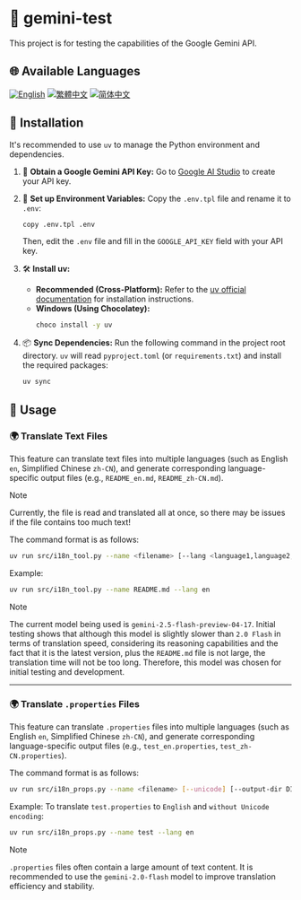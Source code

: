 # 🧪 gemini-test

This project is for testing the capabilities of the Google Gemini API.

## 🌐 Available Languages

[![English](https://img.shields.io/badge/English-Click-yellow)](README_en.md)
[![繁體中文](https://img.shields.io/badge/繁體中文-Click-orange)](README.md)
[![简体中文](https://img.shields.io/badge/简体中文-Click-green)](README_zh-CN.md)

## 🔧 Installation

It's recommended to use `uv` to manage the Python environment and dependencies.

1.  🔑 **Obtain a Google Gemini API Key:**
    Go to [Google AI Studio](https://aistudio.google.com/apikey) to create your API key.

2.  📄 **Set up Environment Variables:**
    Copy the `.env.tpl` file and rename it to `.env`:
    ```bash
    copy .env.tpl .env
    ```
    Then, edit the `.env` file and fill in the `GOOGLE_API_KEY` field with your API key.

3.  🛠️ **Install uv:**
    *   **Recommended (Cross-Platform):** Refer to the [uv official documentation](https://github.com/astral-sh/uv#installation) for installation instructions.
    *   **Windows (Using Chocolatey):**
        ```bash
        choco install -y uv
        ```

4.  📦 **Sync Dependencies:**
    Run the following command in the project root directory. `uv` will read `pyproject.toml` (or `requirements.txt`) and install the required packages:
    ```bash
    uv sync
    ```

## 🚀 Usage

### 🌍 Translate Text Files

This feature can translate text files into multiple languages (such as English `en`, Simplified Chinese `zh-CN`), and generate corresponding language-specific output files (e.g., `README_en.md`, `README_zh-CN.md`).

> [!NOTE]
> Currently, the file is read and translated all at once, so there may be issues if the file contains too much text!

The command format is as follows:

```bash
uv run src/i18n_tool.py --name <filename> [--lang <language1,language2,...>]
```

Example:

```bash
uv run src/i18n_tool.py --name README.md --lang en
```

> [!NOTE]
> The current model being used is `gemini-2.5-flash-preview-04-17`. Initial testing shows that although this model is slightly slower than `2.0 Flash` in terms of translation speed, considering its reasoning capabilities and the fact that it is the latest version, plus the `README.md` file is not large, the translation time will not be too long. Therefore, this model was chosen for initial testing and development.

---

### 🌍 Translate `.properties` Files

This feature can translate `.properties` files into multiple languages (such as English `en`, Simplified Chinese `zh-CN`), and generate corresponding language-specific output files (e.g., `test_en.properties`, `test_zh-CN.properties`).

The command format is as follows:

```bash
uv run src/i18n_props.py --name <filename> [--unicode] [--output-dir DIR] [--lang LANG1,LANG2,...]
```

Example: To translate `test.properties` to `English` and `without Unicode encoding`:

```bash
uv run src/i18n_props.py --name test --lang en
```

> [!NOTE]
> `.properties` files often contain a large amount of text content. It is recommended to use the `gemini-2.0-flash` model to improve translation efficiency and stability.
